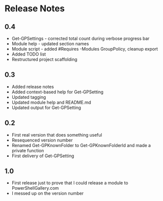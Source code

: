 # Release Notes

## 0.4

* Get-GPSettings - corrected total count during verbose progress bar
* Module help - updated section names
* Module script - added #Requires -Modules GroupPolicy, cleanup export
* Added TODO list
* Restructured project scaffolding

## 0.3

* Added release notes
* Added context-based help for Get-GPSetting
* Updated tagging
* Updated module help and README.md
* Updated output for Get-GPSetting

## 0.2

* First real version that does something useful
* Resequenced version number
* Renamed Get-GPKnownFolder to Get-GPKnownFolderId and made a private function
* First delivery of Get-GPSetting

## 1.0

* First release just to prove that I could release a module to PowerShellGallery.com
* I messed up on the version number
